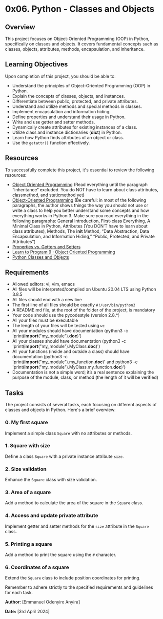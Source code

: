 # 0x06. Python - Classes and Objects

## Overview
This project focuses on Object-Oriented Programming (OOP) in Python, specifically on classes and objects. It covers fundamental concepts such as classes, objects, attributes, methods, encapsulation, and inheritance.

## Learning Objectives
Upon completion of this project, you should be able to:
- Understand the principles of Object-Oriented Programming (OOP) in Python.
- Explain the concepts of classes, objects, and instances.
- Differentiate between public, protected, and private attributes.
- Understand and utilize methods and special methods in classes.
- Implement encapsulation and information hiding.
- Define properties and understand their usage in Python.
- Write and use getter and setter methods.
- Dynamically create attributes for existing instances of a class.
- Utilize class and instance dictionaries (__dict__) in Python.
- Learn how Python finds attributes of an object or class.
- Use the `getattr()` function effectively.

## Resources
To successfully complete this project, it's essential to review the following resources:
- [Object Oriented Programming](https://python.swaroopch.com/oop.html) (Read everything until the paragraph “Inheritance” excluded. You do NOT have to learn about class attributes, classmethod, and staticmethod yet)
- [Object-Oriented Programming](https://realpython.com/python3-object-oriented-programming/) (Be careful: in most of the following paragraphs, the author shows things the way you should not use or write a class to help you better understand some concepts and how everything works in Python 3. Make sure you read everything in the following paragraphs: General Introduction, First-class Everything, A Minimal Class in Python, Attributes (You DON’T have to learn about class attributes), Methods, The __init__ Method, “Data Abstraction, Data Encapsulation, and Information Hiding,” “Public, Protected, and Private Attributes”)
- [Properties vs. Getters and Setters](https://www.python-course.eu/python3_properties.php)
- [Learn to Program 9 : Object Oriented Programming](https://www.youtube.com/watch?v=ZDa-Z5JzLYM)
- [Python Classes and Objects](https://www.programiz.com/python-programming/class)

## Requirements
- Allowed editors: vi, vim, emacs
- All files will be interpreted/compiled on Ubuntu 20.04 LTS using Python 3.8.5
- All files should end with a new line
- The first line of all files should be exactly `#!/usr/bin/python3`
- A README.md file, at the root of the folder of the project, is mandatory
- Your code should use the pycodestyle (version 2.8.*)
- All your files must be executable
- The length of your files will be tested using `wc`
- All your modules should have documentation (python3 -c 'print(__import__("my_module").__doc__)')
- All your classes should have documentation (python3 -c 'print(__import__("my_module").MyClass.__doc__)')
- All your functions (inside and outside a class) should have documentation (python3 -c 'print(__import__("my_module").my_function.__doc__)' and python3 -c 'print(__import__("my_module").MyClass.my_function.__doc__)')
- Documentation is not a simple word; it’s a real sentence explaining the purpose of the module, class, or method (the length of it will be verified)

## Tasks
The project consists of several tasks, each focusing on different aspects of classes and objects in Python. Here's a brief overview:

### 0. My first square
Implement a simple class `Square` with no attributes or methods.

### 1. Square with size
Define a class `Square` with a private instance attribute `size`.

### 2. Size validation
Enhance the `Square` class with size validation.

### 3. Area of a square
Add a method to calculate the area of the square in the `Square` class.

### 4. Access and update private attribute
Implement getter and setter methods for the `size` attribute in the `Square` class.

### 5. Printing a square
Add a method to print the square using the `#` character.

### 6. Coordinates of a square
Extend the `Square` class to include position coordinates for printing.

Remember to adhere strictly to the specified requirements and guidelines for each task.

**Author:** [Emmanuel Odenyire Anyira]

**Date:** [3rd April 2024]

